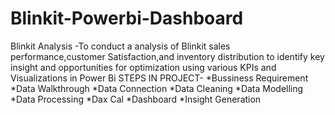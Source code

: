 # Blinkit-Powerbi-Dashboard

Blinkit Analysis 
-To conduct a analysis of Blinkit sales performance,customer Satisfaction,and inventory distribution to identify key insight and opportunities for optimization using various KPIs and Visualizations in Power Bi
STEPS IN PROJECT-
*Bussiness Requirement
*Data Walkthrough
*Data Connection
*Data Cleaning
*Data Modelling
*Data Processing
*Dax Cal
*Dashboard
*Insight Generation



